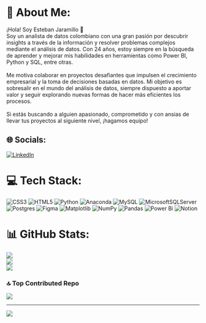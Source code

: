 # 💫 About Me:
¡Hola! Soy Esteban Jaramillo 👋<br>Soy un analista de datos colombiano con una gran pasión por descubrir insights a través de la información y resolver problemas complejos mediante el análisis de datos. Con 24 años, estoy siempre en la búsqueda de aprender y mejorar mis habilidades en herramientas como Power BI, Python y SQL, entre otras.<br><br>Me motiva colaborar en proyectos desafiantes que impulsen el crecimiento empresarial y la toma de decisiones basadas en datos. Mi objetivo es sobresalir en el mundo del análisis de datos, siempre dispuesto a aportar valor y seguir explorando nuevas formas de hacer más eficientes los procesos.<br><br>Si estás buscando a alguien apasionado, comprometido y con ansias de llevar tus proyectos al siguiente nivel, ¡hagamos equipo!


## 🌐 Socials:
[![LinkedIn](https://img.shields.io/badge/LinkedIn-%230077B5.svg?logo=linkedin&logoColor=white)](https://linkedin.com/in/duvan-esteban-jaramillo/) 

# 💻 Tech Stack:
![CSS3](https://img.shields.io/badge/css3-%231572B6.svg?style=for-the-badge&logo=css3&logoColor=white) ![HTML5](https://img.shields.io/badge/html5-%23E34F26.svg?style=for-the-badge&logo=html5&logoColor=white) ![Python](https://img.shields.io/badge/python-3670A0?style=for-the-badge&logo=python&logoColor=ffdd54) ![Anaconda](https://img.shields.io/badge/Anaconda-%2344A833.svg?style=for-the-badge&logo=anaconda&logoColor=white) ![MySQL](https://img.shields.io/badge/mysql-4479A1.svg?style=for-the-badge&logo=mysql&logoColor=white) ![MicrosoftSQLServer](https://img.shields.io/badge/Microsoft%20SQL%20Server-CC2927?style=for-the-badge&logo=microsoft%20sql%20server&logoColor=white) ![Postgres](https://img.shields.io/badge/postgres-%23316192.svg?style=for-the-badge&logo=postgresql&logoColor=white) ![Figma](https://img.shields.io/badge/figma-%23F24E1E.svg?style=for-the-badge&logo=figma&logoColor=white) ![Matplotlib](https://img.shields.io/badge/Matplotlib-%23ffffff.svg?style=for-the-badge&logo=Matplotlib&logoColor=black) ![NumPy](https://img.shields.io/badge/numpy-%23013243.svg?style=for-the-badge&logo=numpy&logoColor=white) ![Pandas](https://img.shields.io/badge/pandas-%23150458.svg?style=for-the-badge&logo=pandas&logoColor=white) ![Power Bi](https://img.shields.io/badge/power_bi-F2C811?style=for-the-badge&logo=powerbi&logoColor=black) ![Notion](https://img.shields.io/badge/Notion-%23000000.svg?style=for-the-badge&logo=notion&logoColor=white)
# 📊 GitHub Stats:
![](https://github-readme-stats.vercel.app/api?username=Duvedt&theme=dark&hide_border=false&include_all_commits=false&count_private=false)<br/>
![](https://github-readme-streak-stats.herokuapp.com/?user=Duvedt&theme=dark&hide_border=false)<br/>
![](https://github-readme-stats.vercel.app/api/top-langs/?username=Duvedt&theme=dark&hide_border=false&include_all_commits=false&count_private=false&layout=compact)

### 🔝 Top Contributed Repo
![](https://github-contributor-stats.vercel.app/api?username=Duvedt&limit=5&theme=dark&combine_all_yearly_contributions=true)

---
[![](https://visitcount.itsvg.in/api?id=Duvedt&icon=0&color=12)](https://visitcount.itsvg.in)

<!-- Proudly created with GPRM ( https://gprm.itsvg.in ) -->
